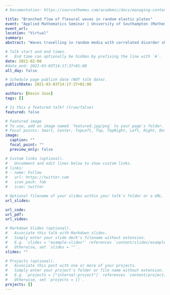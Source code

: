 ```yaml
---
# Documentation: https://sourcethemes.com/academic/docs/managing-content/

title: "Branched flow of flexural waves in random elastic plates"
event: "Applied Mathematics Seminar | University of Southampton (Mathematical Sciences)"
event_url:
location: "Virtual"
summary:
abstract: "Waves travelling in random media with correlated disorder show the formation of branches/channels, which correspond to local peaks in intensity. Flexural waves in thin elastic plates with randomly varying thickness are studied here. The expected location of the first caustic has an elegant scaling with respect to correlation length and “severity” of randomness. This location is also independent of wavelength. The scaling relations analytically obtained by us for elastic bending waves are consistent with our numerical simulations. The phenomenon has been observed previously in other physical contexts at many different length scales: from tsunami waves to electron propagation. Here we present the emergence of branched flow of dispersive waves in elastic plates - the biharmonic governing equation being different from all the systems that have been studied before."

# Talk start and end times.
#   End time can optionally be hidden by prefixing the line with `#`.
date: 2021-02-08
#date_end: 2021-03-03T14:17:37+01:00
all_day: false

# Schedule page publish date (NOT talk date).
publishDate: 2021-03-03T14:17:37+01:00

authors: [Kevin Jose]
tags: []

# Is this a featured talk? (true/false)
featured: false

# Featured image
# To use, add an image named `featured.jpg/png` to your page's folder. 
# Focal points: Smart, Center, TopLeft, Top, TopRight, Left, Right, BottomLeft, Bottom, BottomRight.
image:
  caption: ""
  focal_point: ""
  preview_only: false

# Custom links (optional).
#   Uncomment and edit lines below to show custom links.
# links:
# - name: Follow
#   url: https://twitter.com
#   icon_pack: fab
#   icon: twitter

# Optional filename of your slides within your talk's folder or a URL.
url_slides:

url_code:
url_pdf:
url_video:

# Markdown Slides (optional).
#   Associate this talk with Markdown slides.
#   Simply enter your slide deck's filename without extension.
#   E.g. `slides = "example-slides"` references `content/slides/example-slides.md`.
#   Otherwise, set `slides = ""`.
slides: ""

# Projects (optional).
#   Associate this post with one or more of your projects.
#   Simply enter your project's folder or file name without extension.
#   E.g. `projects = ["internal-project"]` references `content/project/deep-learning/index.md`.
#   Otherwise, set `projects = []`.
projects: []
---
```

